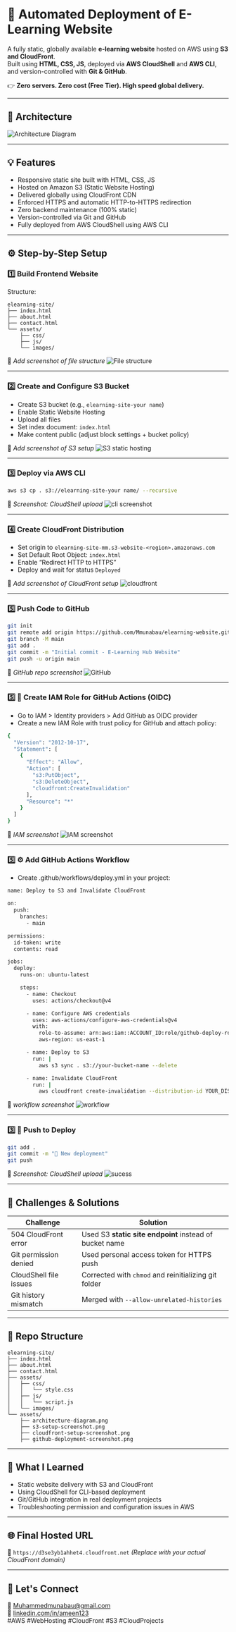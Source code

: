 # 🧠 Automated Deployment of E-Learning Website

A fully static, globally available **e-learning website** hosted on AWS using **S3 and CloudFront**.  
Built using **HTML, CSS, JS**, deployed via **AWS CloudShell** and **AWS CLI**, and version-controlled with **Git & GitHub**.

👉 **Zero servers. Zero cost (Free Tier). High speed global delivery.**

---

## 📌 Architecture

![Architecture Diagram](asset/Architecture1-diagram.png)

---

## 💡 Features

- Responsive static site built with HTML, CSS, JS  
- Hosted on Amazon S3 (Static Website Hosting)  
- Delivered globally using CloudFront CDN  
- Enforced HTTPS and automatic HTTP-to-HTTPS redirection  
- Zero backend maintenance (100% static)  
- Version-controlled via Git and GitHub  
- Fully deployed from AWS CloudShell using AWS CLI  

---

## ⚙️ Step-by-Step Setup

### 1️⃣ Build Frontend Website

Structure:

```
elearning-site/
├── index.html
├── about.html
├── contact.html
└── assets/
    ├── css/
    ├── js/
    └── images/
```

📸 *Add screenshot of file structure*
![File structure](asset/file-structure.png)

---

### 2️⃣ Create and Configure S3 Bucket

- Create S3 bucket (e.g., `elearning-site-your name`)  
- Enable Static Website Hosting  
- Upload all files  
- Set index document: `index.html`  
- Make content public (adjust block settings + bucket policy)  

📸 *Add screenshot of S3 setup*
![S3 static hosting](asset/s3-setup1-screenshot.png)

---

### 3️⃣ Deploy via AWS CLI

```bash
aws s3 cp . s3://elearning-site-your name/ --recursive
```

📸 *Screenshot: CloudShell upload*
![cli screenshot](asset/cli-screenshot.png)

---

### 4️⃣ Create CloudFront Distribution

- Set origin to `elearning-site-mm.s3-website-<region>.amazonaws.com`  
- Set Default Root Object: `index.html`  
- Enable “Redirect HTTP to HTTPS”  
- Deploy and wait for status `Deployed`  

📸 *Add screenshot of CloudFront setup*
![cloudfront](asset/cloudfront-screenshot.png)

---

### 5️⃣ Push Code to GitHub

```bash
git init
git remote add origin https://github.com/Mmunabau/elearning-website.git
git branch -M main
git add .
git commit -m "Initial commit - E-Learning Hub Website"
git push -u origin main
```

📸 *GitHub repo screenshot*
![GitHub](asset/github-screenshot.png)

---

### 5️⃣ 🔐 Create IAM Role for GitHub Actions (OIDC)
- Go to IAM > Identity providers > Add GitHub as OIDC provider
- Create a new IAM Role with trust policy for GitHub and attach policy:          
```bash
{
  "Version": "2012-10-17",
  "Statement": [
    {
      "Effect": "Allow",
      "Action": [
        "s3:PutObject",
        "s3:DeleteObject",
        "cloudfront:CreateInvalidation"
      ],
      "Resource": "*"
    }
  ]
}

```

📸 *IAM  screenshot*
![IAM screenshot](asset/iam-screenshot.png)

---
### 5️⃣ ⚙️ Add GitHub Actions Workflow
- Create .github/workflows/deploy.yml in your project:          
```bash
name: Deploy to S3 and Invalidate CloudFront

on:
  push:
    branches:
      - main

permissions:
  id-token: write
  contents: read

jobs:
  deploy:
    runs-on: ubuntu-latest

    steps:
      - name: Checkout
        uses: actions/checkout@v4

      - name: Configure AWS credentials
        uses: aws-actions/configure-aws-credentials@v4
        with:
          role-to-assume: arn:aws:iam::ACCOUNT_ID:role/github-deploy-role
          aws-region: us-east-1

      - name: Deploy to S3
        run: |
          aws s3 sync . s3://your-bucket-name --delete

      - name: Invalidate CloudFront
        run: |
          aws cloudfront create-invalidation --distribution-id YOUR_DIST_ID --paths "/*"


```

📸 *workflow screenshot*
![workflow](asset/workflow-screenshot.png)

---
### 3️⃣ 🚀 Push to Deploy

```bash
git add .
git commit -m "🚀 New deployment"
git push

```

📸 *Screenshot: CloudShell upload*
![sucess](asset/sucess-screenshot.png)

---

## 🚧 Challenges & Solutions

| Challenge                      | Solution                                                     |
|-------------------------------|--------------------------------------------------------------|
| 504 CloudFront error          | Used S3 **static site endpoint** instead of bucket name      |
| Git permission denied         | Used personal access token for HTTPS push                    |
| CloudShell file issues        | Corrected with `chmod` and reinitializing git folder         |
| Git history mismatch          | Merged with `--allow-unrelated-histories`                   |

---

## 📂 Repo Structure

```
elearning-site/
├── index.html
├── about.html
├── contact.html
├── assets/
│   ├── css/
│   │   └── style.css
│   ├── js/
│   │   └── script.js
│   └── images/
└── assets/
    ├── architecture-diagram.png
    ├── s3-setup-screenshot.png
    ├── cloudfront-setup-screenshot.png
    ├── github-deployment-screenshot.png
```

---

## 🧠 What I Learned

- Static website delivery with S3 and CloudFront  
- Using CloudShell for CLI-based deployment  
- Git/GitHub integration in real deployment projects  
- Troubleshooting permission and configuration issues in AWS

---

## 🌐 Final Hosted URL

🔗 `https://d3se3yb1ahhet4.cloudfront.net` *(Replace with your actual CloudFront domain)*

---

## 🤝 Let's Connect

📩 Muhammedmunabau@gmail.com  
🔗 [linkedin.com/in/ameen123](https://linkedin.com/in/ameen123)  
#AWS #WebHosting #CloudFront #S3 #CloudProjects  




